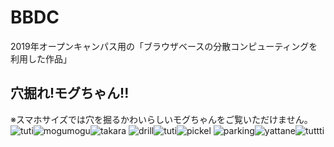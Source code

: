 # BBDC
2019年オープンキャンパス用の「ブラウザベースの分散コンピューティングを利用した作品」

## 穴掘れ!モグちゃん!!
※スマホサイズでは穴を掘るかわいらしいモグちゃんをご覧いただけません。  
![tuti](https://github.com/cdlab-sit/BBDC/blob/master/design/gif/ground-after-250-250.png)![mogumogu](https://github.com/cdlab-sit/BBDC/blob/master/design/gif/sutegoro-250-250-30.gif)![takara](https://github.com/cdlab-sit/BBDC/blob/master/design/gif/treasure-250-250-30.gif)
![drill](https://github.com/cdlab-sit/BBDC/blob/master/design/gif/drill-250-250-30.gif)![tuti](https://github.com/cdlab-sit/BBDC/blob/master/design/gif/ground-before-250-250.png)![pickel](https://github.com/cdlab-sit/BBDC/blob/master/design/gif/pickel-250-250-30.gif)
![parking](https://github.com/cdlab-sit/BBDC/blob/master/design/gif/parking-250-250-30.gif)![yattane](https://github.com/cdlab-sit/BBDC/blob/master/design/gif/yattane-250-250-30.gif)![tuttti](https://github.com/cdlab-sit/BBDC/blob/master/design/gif/ground-before-250-250.png)
